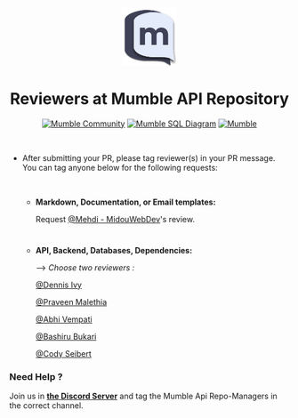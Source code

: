 #

<div align="center">
<img src="./static/images/dark-logo.1c6c40e2.png" width="20%">
<h1>Reviewers at Mumble API Repository</h1>

<a href="https://discord.gg/TxgpyK8pzf">![Mumble Community](https://img.shields.io/discord/825371211399692308?label=Mumble%20Community&style=for-the-badge&logo=Discord)</a>
<a href="https://drawsql.app/dennis-ivy/diagrams/mumble">![Mumble SQL Diagram](https://img.shields.io/badge/Mumble-Diagram-orange?style=for-the-badge)</a>
<a href="http://mumbleapi.herokuapp.com/">![Mumble](https://img.shields.io/badge/Mumble-API-9cf?style=for-the-badge)</a>

</div>

<br/>

- After submitting your PR, please tag reviewer(s) in your PR message. You can tag anyone below for the following requests:

  <br/>

  - **Markdown, Documentation, or Email templates:** 

    Request [@Mehdi - MidouWebDev](https://github.com/MidouWebDev)'s review.

  #

  - **API, Backend, Databases, Dependencies:**

    --> *Choose two reviewers :*
  
    [@Dennis Ivy](https://github.com/divanov11)
  
    [@Praveen Malethia](https://github.com/PraveenMalethia)
  
    [@Abhi Vempati](https://github.com/abhivemp)
  
    [@Bashiru Bukari](https://github.com/bashiru98)
  
    [@Cody Seibert](https://github.com/codyseibert)

### Need Help ?

Join us in **[the Discord Server](https://discord.gg/9Du4KUY3dE)** and tag the Mumble Api Repo-Managers in the correct channel.
